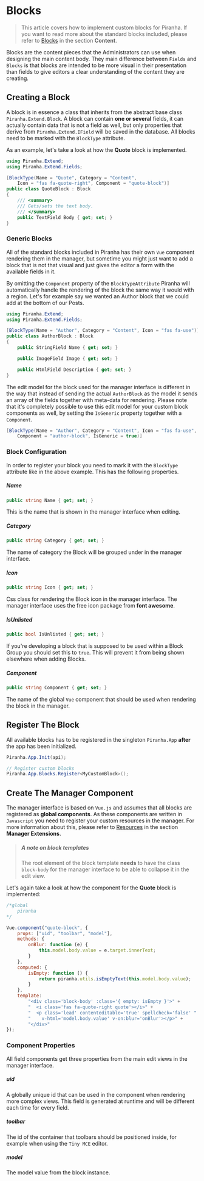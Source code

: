 # Blocks

> This article covers how to implement custom blocks for Piranha. If you want to read more about the standard blocks included, please refer to [Blocks](../content/blocks) in the section **Content**.

Blocks are the content pieces that the Administrators can use when designing the main content body. They main difference between `Fields` and `Blocks` is that blocks are intended to be more visual in their presentation than fields to give editors a clear understanding of the content they are creating.

## Creating a Block

A block is in essence a class that inherits from the abstract base class `Piranha.Extend.Block`. A block can contain **one or several** fields, it can actually contain data that is not a field as well, but only properties that derive from `Piranha.Extend.IField` will be saved in the database. All blocks need to be marked with the `BlockType` attribute.

As an example, let's take a look at how the **Quote** block is implemented.

~~~ csharp
using Piranha.Extend;
using Piranha.Extend.Fields;

[BlockType(Name = "Quote", Category = "Content",
    Icon = "fas fa-quote-right", Component = "quote-block")]
public class QuoteBlock : Block
{
    /// <summary>
    /// Gets/sets the text body.
    /// </summary>
    public TextField Body { get; set; }
}
~~~

### Generic Blocks

All of the standard blocks included in Piranha has their own `Vue` component rendering them in the manager, but sometime you might just want to add a block that is not that visual and just gives the editor a form with the available fields in it.

By omitting the `Component` property of the `BlockTypeAttribute` Piranha will automatically handle the rendering of the block the same way it would with a region. Let's for example say we wanted an Author block that we could add at the bottom of our Posts.

~~~ csharp
using Piranha.Extend;
using Piranha.Extend.Fields;

[BlockType(Name = "Author", Category = "Content", Icon = "fas fa-use")]
public class AuthorBlock : Block
{
    public StringField Name { get; set; }

    public ImageField Image { get; set; }

    public HtmlField Description { get; set; }
}
~~~

The edit model for the block used for the manager interface is different in the way that instead of sending the actual `AuthorBlock` as the model it sends an array of the fields together with meta-data for rendering. Please note that it's completely possible to use this edit model for your custom block components as well, by setting the `IsGeneric` property together with a `Component`.

~~~ csharp
[BlockType(Name = "Author", Category = "Content", Icon = "fas fa-use",
    Component = "author-block", IsGeneric = true)]
~~~

### Block Configuration

In order to register your block you need to mark it with the `BlockType` attribute like in the above example. This has the following properties.

##### Name

~~~ csharp
public string Name { get; set; }
~~~

This is the name that is shown in the manager interface when editing.

##### Category

~~~ csharp
public string Category { get; set; }
~~~

The name of category the Block will be grouped under in the manager interface.

##### Icon

~~~ csharp
public string Icon { get; set; }
~~~

Css class for rendering the Block icon in the manager interface. The manager interface uses the free icon package from **font awesome**.

##### IsUnlisted

~~~ csharp
public bool IsUnlisted { get; set; }
~~~

If you're developing a block that is supposed to be used within a Block Group you should set this to `true`. This will prevent it from being shown elsewhere when adding Blocks.

##### Component

~~~ csharp
public string Component { get; set; }
~~~

The name of the global `Vue` component that should be used when rendering the block in the manager.

## Register The Block

All available blocks has to be registered in the singleton `Piranha.App` **after** the app has been initialized.

~~~ csharp
Piranha.App.Init(api);

// Register custom blocks
Piranha.App.Blocks.Register<MyCustomBlock>();
~~~

## Create The Manager Component

The manager interface is based on `Vue.js` and assumes that all blocks are registered as **global components**. As these components are written in `Javascript` you need to register your custom resources in the manager. For more information about this, please refer to [Resources](../manager-extensions/resources) in the section **Manager Extensions**.

> ##### A note on block templates
> The root element of the block template **needs** to have the class `block-body` for the manager interface
> to be able to collapse it in the edit view.

Let's again take a look at how the component for the **Quote** block is implemented:

~~~ js
/*global
    piranha
*/

Vue.component("quote-block", {
    props: ["uid", "toolbar", "model"],
    methods: {
        onBlur: function (e) {
            this.model.body.value = e.target.innerText;
        }
    },
    computed: {
        isEmpty: function () {
            return piranha.utils.isEmptyText(this.model.body.value);
        }
    },
    template:
        "<div class='block-body' :class='{ empty: isEmpty }'>" +
        "  <i class='fas fa-quote-right quote'></i>" +
        "  <p class='lead' contenteditable='true' spellcheck='false' " +
        "    v-html='model.body.value' v-on:blur='onBlur'></p>" +
        "</div>"
});
~~~

### Component Properties

All field components get three properties from the main edit views in the manager interface.

##### uid

A globally unique id that can be used in the component when rendering more complex views. This field is generated at runtime and will be different each time for every field.

##### toolbar

The id of the container that toolbars should be positioned inside, for example when using the `Tiny MCE` editor.

##### model

The model value from the block instance.
